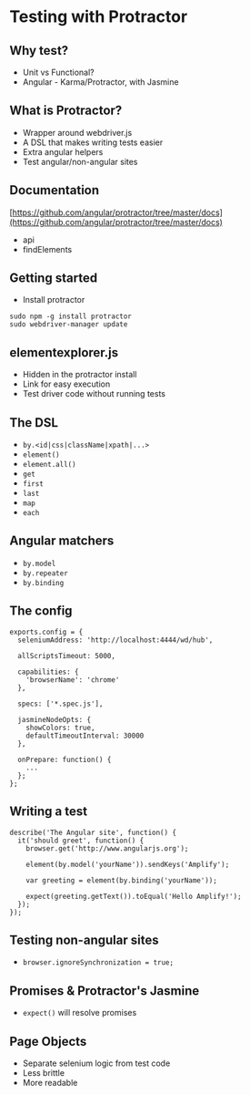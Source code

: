 # Testing with Protractor

## Why test?
- Unit vs Functional?
- Angular - Karma/Protractor, with Jasmine

## What is Protractor?
- Wrapper around webdriver.js
- A DSL that makes writing tests easier
- Extra angular helpers
- Test angular/non-angular sites

## Documentation
[https://github.com/angular/protractor/tree/master/docs](https://github.com/angular/protractor/tree/master/docs)

- api
- findElements

## Getting started
- Install protractor

```
sudo npm -g install protractor
sudo webdriver-manager update
```

## elementexplorer.js
- Hidden in the protractor install
- Link for easy execution
- Test driver code without running tests

## The DSL
- ```by.<id|css|className|xpath|...>```
- ```element()```
- ```element.all()```
- ```get```
- ```first```
- ```last```
- ```map```
- ```each```

## Angular matchers
- ```by.model```
- ```by.repeater```
- ```by.binding```

## The config

```
exports.config = {
  seleniumAddress: 'http://localhost:4444/wd/hub',
  
  allScriptsTimeout: 5000,

  capabilities: {
    'browserName': 'chrome'
  },

  specs: ['*.spec.js'],

  jasmineNodeOpts: {
    showColors: true,
    defaultTimeoutInterval: 30000
  },
  
  onPrepare: function() {
    ...
  };
};
```

## Writing a test

```
describe('The Angular site', function() {
  it('should greet', function() {
    browser.get('http://www.angularjs.org');

    element(by.model('yourName')).sendKeys('Amplify');

    var greeting = element(by.binding('yourName'));

    expect(greeting.getText()).toEqual('Hello Amplify!');
  });
});
```

## Testing non-angular sites
- ```browser.ignoreSynchronization = true;```


## Promises & Protractor's Jasmine
- ```expect()``` will resolve promises

## Page Objects
- Separate selenium logic from test code
- Less brittle
- More readable
